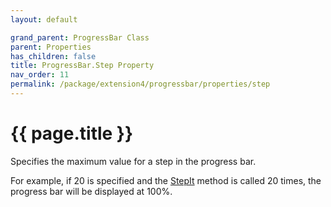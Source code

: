 ```yaml
---
layout: default

grand_parent: ProgressBar Class
parent: Properties
has_children: false
title: ProgressBar.Step Property
nav_order: 11
permalink: /package/extension4/progressbar/properties/step
---
```

# {{ page.title }}

Specifies the maximum value for a step in the progress bar.

For example, if 20 is specified and the <a href="/package/extension4/progressbar/methods/stepit">StepIt</a> method is called 20 times, the progress bar will be displayed at 100%.